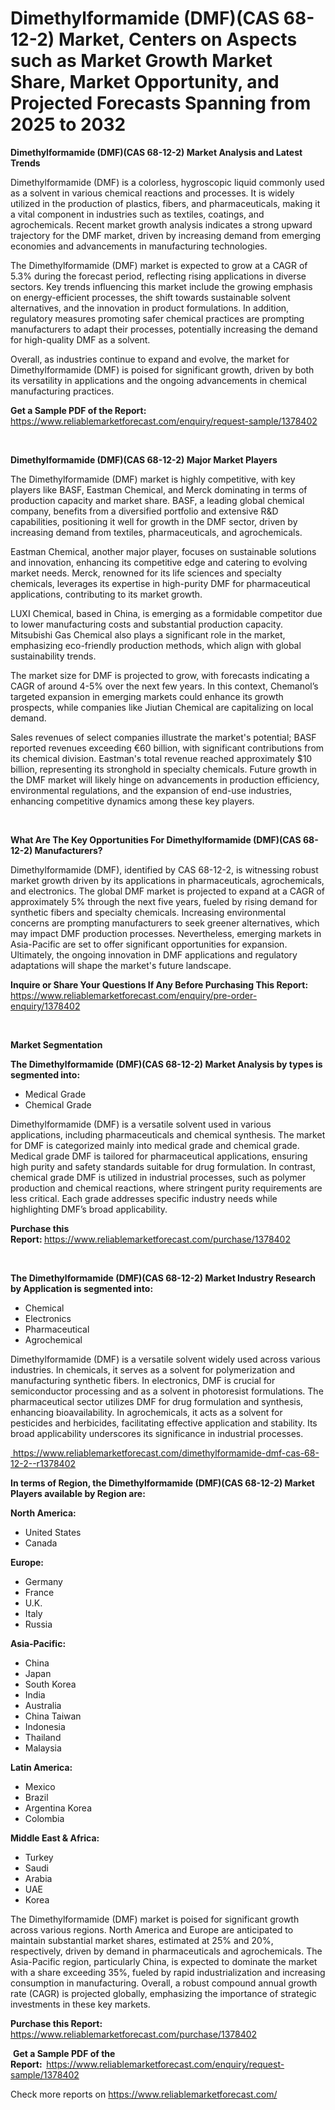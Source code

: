 <p><h1>Dimethylformamide (DMF)(CAS 68-12-2) Market, Centers on Aspects such as Market Growth Market Share, Market Opportunity, and Projected Forecasts Spanning from 2025 to 2032</h1></p><p><strong>Dimethylformamide (DMF)(CAS 68-12-2) Market Analysis and Latest Trends</strong></p>
<p><p>Dimethylformamide (DMF) is a colorless, hygroscopic liquid commonly used as a solvent in various chemical reactions and processes. It is widely utilized in the production of plastics, fibers, and pharmaceuticals, making it a vital component in industries such as textiles, coatings, and agrochemicals. Recent market growth analysis indicates a strong upward trajectory for the DMF market, driven by increasing demand from emerging economies and advancements in manufacturing technologies.</p><p>The Dimethylformamide (DMF) market is expected to grow at a CAGR of 5.3% during the forecast period, reflecting rising applications in diverse sectors. Key trends influencing this market include the growing emphasis on energy-efficient processes, the shift towards sustainable solvent alternatives, and the innovation in product formulations. In addition, regulatory measures promoting safer chemical practices are prompting manufacturers to adapt their processes, potentially increasing the demand for high-quality DMF as a solvent.</p><p>Overall, as industries continue to expand and evolve, the market for Dimethylformamide (DMF) is poised for significant growth, driven by both its versatility in applications and the ongoing advancements in chemical manufacturing practices.</p></p>
<p><strong>Get a Sample PDF of the Report:&nbsp;</strong> <a href="https://www.reliablemarketforecast.com/enquiry/request-sample/1378402?utm_campaign=3122&utm_medium=2&utm_source=Github&utm_content=ia&utm_term=02042025&utm_id=dimethylformamide-dmfcas-68-12-2">https://www.reliablemarketforecast.com/enquiry/request-sample/1378402</a></p>
<p>&nbsp;</p>
<p><strong>Dimethylformamide (DMF)(CAS 68-12-2) Major Market Players</strong></p>
<p><p>The Dimethylformamide (DMF) market is highly competitive, with key players like BASF, Eastman Chemical, and Merck dominating in terms of production capacity and market share. BASF, a leading global chemical company, benefits from a diversified portfolio and extensive R&D capabilities, positioning it well for growth in the DMF sector, driven by increasing demand from textiles, pharmaceuticals, and agrochemicals. </p><p>Eastman Chemical, another major player, focuses on sustainable solutions and innovation, enhancing its competitive edge and catering to evolving market needs. Merck, renowned for its life sciences and specialty chemicals, leverages its expertise in high-purity DMF for pharmaceutical applications, contributing to its market growth.</p><p>LUXI Chemical, based in China, is emerging as a formidable competitor due to lower manufacturing costs and substantial production capacity. Mitsubishi Gas Chemical also plays a significant role in the market, emphasizing eco-friendly production methods, which align with global sustainability trends.</p><p>The market size for DMF is projected to grow, with forecasts indicating a CAGR of around 4-5% over the next few years. In this context, Chemanol’s targeted expansion in emerging markets could enhance its growth prospects, while companies like Jiutian Chemical are capitalizing on local demand.</p><p>Sales revenues of select companies illustrate the market's potential; BASF reported revenues exceeding €60 billion, with significant contributions from its chemical division. Eastman's total revenue reached approximately $10 billion, representing its stronghold in specialty chemicals. Future growth in the DMF market will likely hinge on advancements in production efficiency, environmental regulations, and the expansion of end-use industries, enhancing competitive dynamics among these key players.</p></p>
<p>&nbsp;</p>
<p><strong>What Are The Key Opportunities For Dimethylformamide (DMF)(CAS 68-12-2) Manufacturers?</strong></p>
<p><p>Dimethylformamide (DMF), identified by CAS 68-12-2, is witnessing robust market growth driven by its applications in pharmaceuticals, agrochemicals, and electronics. The global DMF market is projected to expand at a CAGR of approximately 5% through the next five years, fueled by rising demand for synthetic fibers and specialty chemicals. Increasing environmental concerns are prompting manufacturers to seek greener alternatives, which may impact DMF production processes. Nevertheless, emerging markets in Asia-Pacific are set to offer significant opportunities for expansion. Ultimately, the ongoing innovation in DMF applications and regulatory adaptations will shape the market's future landscape.</p></p>
<p><strong>Inquire or Share Your Questions If Any Before Purchasing This Report:</strong> <a href="https://www.reliablemarketforecast.com/enquiry/pre-order-enquiry/1378402?utm_campaign=3122&utm_medium=2&utm_source=Github&utm_content=ia&utm_term=02042025&utm_id=dimethylformamide-dmfcas-68-12-2">https://www.reliablemarketforecast.com/enquiry/pre-order-enquiry/1378402</a></p>
<p>&nbsp;</p>
<p><strong>Market Segmentation</strong></p>
<p><strong>The Dimethylformamide (DMF)(CAS 68-12-2) Market Analysis by types is segmented into:</strong></p>
<p><ul><li>Medical Grade</li><li>Chemical Grade</li></ul></p>
<p><p>Dimethylformamide (DMF) is a versatile solvent used in various applications, including pharmaceuticals and chemical synthesis. The market for DMF is categorized mainly into medical grade and chemical grade. Medical grade DMF is tailored for pharmaceutical applications, ensuring high purity and safety standards suitable for drug formulation. In contrast, chemical grade DMF is utilized in industrial processes, such as polymer production and chemical reactions, where stringent purity requirements are less critical. Each grade addresses specific industry needs while highlighting DMF’s broad applicability.</p></p>
<p><strong>Purchase this Report:&nbsp;</strong><a href="https://www.reliablemarketforecast.com/purchase/1378402?utm_campaign=3122&utm_medium=2&utm_source=Github&utm_content=ia&utm_term=02042025&utm_id=dimethylformamide-dmfcas-68-12-2">https://www.reliablemarketforecast.com/purchase/1378402</a></p>
<p>&nbsp;</p>
<p><strong>The Dimethylformamide (DMF)(CAS 68-12-2) Market Industry Research by Application is segmented into:</strong></p>
<p><ul><li>Chemical</li><li>Electronics</li><li>Pharmaceutical</li><li>Agrochemical</li></ul></p>
<p><p>Dimethylformamide (DMF) is a versatile solvent widely used across various industries. In chemicals, it serves as a solvent for polymerization and manufacturing synthetic fibers. In electronics, DMF is crucial for semiconductor processing and as a solvent in photoresist formulations. The pharmaceutical sector utilizes DMF for drug formulation and synthesis, enhancing bioavailability. In agrochemicals, it acts as a solvent for pesticides and herbicides, facilitating effective application and stability. Its broad applicability underscores its significance in industrial processes.</p></p>
<p><a href="https://www.reliablemarketforecast.com/dimethylformamide-dmf-cas-68-12-2--r1378402?utm_campaign=3122&utm_medium=2&utm_source=Github&utm_content=ia&utm_term=02042025&utm_id=dimethylformamide-dmfcas-68-12-2">&nbsp;https://www.reliablemarketforecast.com/dimethylformamide-dmf-cas-68-12-2--r1378402</a></p>
<p><strong>In terms of Region, the Dimethylformamide (DMF)(CAS 68-12-2) Market Players available by Region are:</strong></p>
<p>
    <p> <strong> North America: </strong>
        <ul>
            <li>United States</li>
            <li>Canada</li>
        </ul>
        </p> 
    <p> <strong> Europe: </strong>
        <ul>
            <li>Germany</li>
            <li>France</li>
            <li>U.K.</li>
            <li>Italy</li>
            <li>Russia</li>
        </ul>
        </p> 
    <p> <strong> Asia-Pacific: </strong>
        <ul>
            <li>China</li>
            <li>Japan</li>
            <li>South Korea</li>
            <li>India</li>
            <li>Australia</li>
            <li>China Taiwan</li>
            <li>Indonesia</li>
            <li>Thailand</li>
            <li>Malaysia</li>
        </ul>
        </p> 
    <p> <strong> Latin America: </strong>
        <ul>
            <li>Mexico</li>
            <li>Brazil</li>
            <li>Argentina Korea</li>
            <li>Colombia</li>
        </ul>
        </p> 
    <p> <strong> Middle East & Africa: </strong>
        <ul>
            <li>Turkey</li>
            <li>Saudi</li>
            <li>Arabia</li>
            <li>UAE</li>
            <li>Korea</li>
        </ul>
    </p>
    </p>
<p><p>The Dimethylformamide (DMF) market is poised for significant growth across various regions. North America and Europe are anticipated to maintain substantial market shares, estimated at 25% and 20%, respectively, driven by demand in pharmaceuticals and agrochemicals. The Asia-Pacific region, particularly China, is expected to dominate the market with a share exceeding 35%, fueled by rapid industrialization and increasing consumption in manufacturing. Overall, a robust compound annual growth rate (CAGR) is projected globally, emphasizing the importance of strategic investments in these key markets.</p></p>
<p><strong>Purchase this Report: </strong><a href="https://www.reliablemarketforecast.com/purchase/1378402?utm_campaign=3122&utm_medium=2&utm_source=Github&utm_content=ia&utm_term=02042025&utm_id=dimethylformamide-dmfcas-68-12-2">https://www.reliablemarketforecast.com/purchase/1378402</a></p>
<p>&nbsp;<strong>Get a Sample PDF of the Report:&nbsp;&nbsp;</strong><a href="https://www.reliablemarketforecast.com/enquiry/request-sample/1378402?utm_campaign=3122&utm_medium=2&utm_source=Github&utm_content=ia&utm_term=02042025&utm_id=dimethylformamide-dmfcas-68-12-2">https://www.reliablemarketforecast.com/enquiry/request-sample/1378402</a></p>
<p><strong></strong></p>
<p>Check more reports on <a href="https://www.reliablemarketforecast.com/?utm_campaign=3122&utm_medium=2&utm_source=Github&utm_content=ia&utm_term=02042025&utm_id=dimethylformamide-dmfcas-68-12-2">https://www.reliablemarketforecast.com/</a></p>